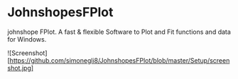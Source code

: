 # JohnshopesFPlot
johnshope FPlot. A fast &amp; flexible Software to Plot and Fit functions and data for Windows.

![Screenshot][https://github.com/simonegli8/JohnshopesFPlot/blob/master/Setup/screenshot.jpg]
